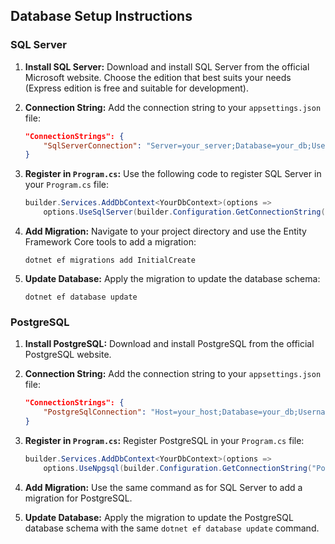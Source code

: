 ## Database Setup Instructions

### SQL Server

1. **Install SQL Server:** Download and install SQL Server from the official Microsoft website. Choose the edition that best suits your needs (Express edition is free and suitable for development).

2. **Connection String:** Add the connection string to your `appsettings.json` file:

    ```json
    "ConnectionStrings": {
        "SqlServerConnection": "Server=your_server;Database=your_db;User Id=your_user;Password=your_password;"
    }
    ```

3. **Register in `Program.cs`:** Use the following code to register SQL Server in your `Program.cs` file:

    ```csharp
    builder.Services.AddDbContext<YourDbContext>(options =>
        options.UseSqlServer(builder.Configuration.GetConnectionString("SqlServerConnection")));
    ```

4. **Add Migration:** Navigate to your project directory and use the Entity Framework Core tools to add a migration:

    ```
    dotnet ef migrations add InitialCreate
    ```

5. **Update Database:** Apply the migration to update the database schema:

    ```
    dotnet ef database update
    ```

### PostgreSQL

1. **Install PostgreSQL:** Download and install PostgreSQL from the official PostgreSQL website.

2. **Connection String:** Add the connection string to your `appsettings.json` file:

    ```json
    "ConnectionStrings": {
        "PostgreSqlConnection": "Host=your_host;Database=your_db;Username=your_user;Password=your_password;"
    }
    ```

3. **Register in `Program.cs`:** Register PostgreSQL in your `Program.cs` file:

    ```csharp
    builder.Services.AddDbContext<YourDbContext>(options =>
        options.UseNpgsql(builder.Configuration.GetConnectionString("PostgreSqlConnection")));
    ```

4. **Add Migration:** Use the same command as for SQL Server to add a migration for PostgreSQL.

5. **Update Database:** Apply the migration to update the PostgreSQL database schema with the same `dotnet ef database update` command.
